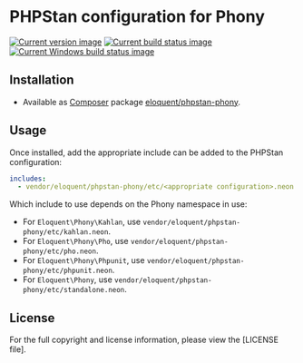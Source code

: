 # PHPStan configuration for Phony

[![Current version image][version-image]][current version]
[![Current build status image][build-image]][current build status]
[![Current Windows build status image][windows-build-image]][current windows build status]

[build-image]: https://img.shields.io/travis/eloquent/phpstan-phony/master.svg?style=flat-square "Current build status for the master branch"
[current build status]: https://travis-ci.org/eloquent/phpstan-phony
[current version]: https://packagist.org/packages/eloquent/phpstan-phony
[current windows build status]: https://ci.appveyor.com/project/eloquent/phpstan-phony
[version-image]: https://img.shields.io/packagist/v/eloquent/phpstan-phony.svg?style=flat-square "This project uses semantic versioning"
[windows-build-image]: https://img.shields.io/appveyor/ci/eloquent/phpstan-phony/master.svg?label=windows&style=flat-square "Current Windows build status for the master branch"

## Installation

- Available as [Composer] package [eloquent/phpstan-phony].

[composer]: http://getcomposer.org/
[eloquent/phpstan-phony]: https://packagist.org/packages/eloquent/phpstan-phony

## Usage

Once installed, add the appropriate include can be added to the PHPStan
configuration:

```yaml
includes:
  - vendor/eloquent/phpstan-phony/etc/<appropriate configuration>.neon
```

Which include to use depends on the Phony namespace in use:

- For `Eloquent\Phony\Kahlan`, use `vendor/eloquent/phpstan-phony/etc/kahlan.neon`.
- For `Eloquent\Phony\Pho`, use `vendor/eloquent/phpstan-phony/etc/pho.neon`.
- For `Eloquent\Phony\Phpunit`, use `vendor/eloquent/phpstan-phony/etc/phpunit.neon`.
- For `Eloquent\Phony`, use `vendor/eloquent/phpstan-phony/etc/standalone.neon`.

## License

For the full copyright and license information, please view the [LICENSE file].

